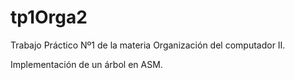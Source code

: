 # tp1Orga2

Trabajo Práctico Nº1 de la materia Organización del computador II.

Implementación de un árbol en ASM.
